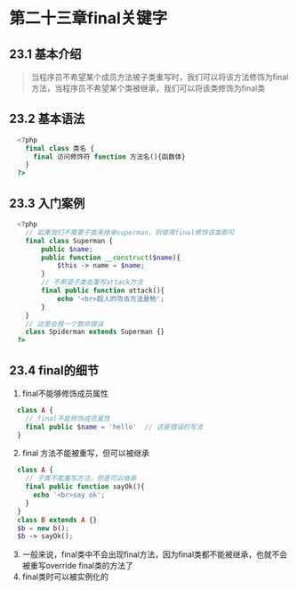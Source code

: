 # 第二十三章final关键字
## 23.1 基本介绍
> 当程序员不希望某个成员方法被子类重写时，我们可以将该方法修饰为final方法，当程序员不希望某个类被继承，我们可以将该类修饰为final类
## 23.2 基本语法
```php
  <?php
    final class 类名 {
      final 访问修饰符 function 方法名(){函数体}
    }
  ?>
```
## 23.3 入门案例
```php
  <?php
    // 如果我们不需要子类来继承superman，则使用final修饰该类即可
    final class Superman {
        public $name;
        public function __construct($name){
            $this -> name = $name;
        }
        // 不希望子类去重写attack方法
        final public function attack(){
            echo '<br>超人的攻击方法是枪';
        }
    }
    // 这里会报一个致命错误
    class Spiderman extends Superman {}
  ?>
```
## 23.4 final的细节
1. final不能够修饰成员属性
```php
  class A {
    // final不能修饰成员属性
    final public $name = 'hello'  // 这是错误的写法
  }
```
2. final 方法不能被重写，但可以被继承
```php
  class A {
    // 子类不能重写方法，但是可以继承
    final public function sayOk(){
      echo '<br>say ok';
    }
  }
  class B extends A {}
  $b = new b();
  $b -> sayOk();
```
3. 一般来说，final类中不会出现final方法，因为final类都不能被继承，也就不会被重写override final类的方法了
4. final类时可以被实例化的
